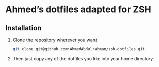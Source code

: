 # Ahmed’s dotfiles adapted for ZSH

## Installation

1.  Clone the repository wherever you want

    ```bash
    git clone git@github.com:AhmedAbdulrahman/zsh-dotfiles.git
    ```

2.  Then just copy any of the dotfiles you like into your home directory.
